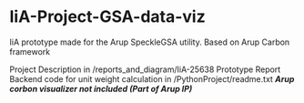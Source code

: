 # IiA-Project-GSA-data-viz
 IiA prototype made for the Arup SpeckleGSA utility. Based on Arup Carbon framework

Project Description in /reports_and_diagram/IiA-25638 Prototype Report
Backend code for unit weight calculation in /PythonProject/readme.txt
***Arup corbon visualizer not included (Part of Arup IP)***
